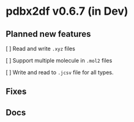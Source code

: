 # pdbx2df v0.6.7 (in Dev)

## Planned new features

[ ] Read and write `.xyz` files

[ ] Support multiple molecule in `.mol2` files

[ ] Write and read to `.jcsv` file for all types.

## Fixes

## Docs
